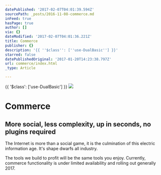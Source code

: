 ```yaml
---
datePublished: '2017-02-07T04:01:39.594Z'
sourcePath: _posts/2016-11-08-commerce.md
inFeed: true
hasPage: true
author: []
via: {}
dateModified: '2017-02-07T04:01:36.221Z'
title: Commerce
publisher: {}
description: '{{ ''$class'': [''use-DualBasic''] }}'
starred: false
datePublishedOriginal: '2017-01-20T14:23:38.797Z'
url: commerce/index.html
_type: Article

---
```

{{ '$class': \['use-DualBasic'\] }}
![](https://the-grid-user-content.s3-us-west-2.amazonaws.com/5ebeadee-e2b4-4feb-8b7a-dedfa1a4a262.jpg)

# Commerce

## More social, less complexity, up in seconds, no plugins required

The Internet is more than a social game, it is the culmination of this electric information age. It's shape dwarfs all industry.

The tools we build to profit will be the same tools you enjoy. Currently, commerce functionality is under limited availability and rolling out generally 2017\.